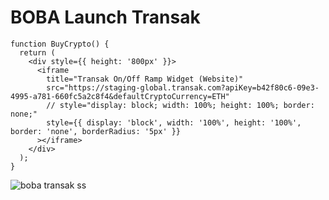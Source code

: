 # BOBA Launch Transak

```
function BuyCrypto() {
  return (
    <div style={{ height: '800px' }}>
      <iframe
        title="Transak On/Off Ramp Widget (Website)"
        src="https://staging-global.transak.com?apiKey=b42f80c6-09e3-4995-a781-660fc5a2c8f4&defaultCryptoCurrency=ETH"
        // style="display: block; width: 100%; height: 100%; border: none;"
        style={{ display: 'block', width: '100%', height: '100%', border: 'none', borderRadius: '5px' }}
      ></iframe>
    </div>
  );
}
```

![boba transak ss](https://user-images.githubusercontent.com/102347045/170018144-fc5aa6a3-6cb2-4ce2-8eed-08feab7c62bb.png)

